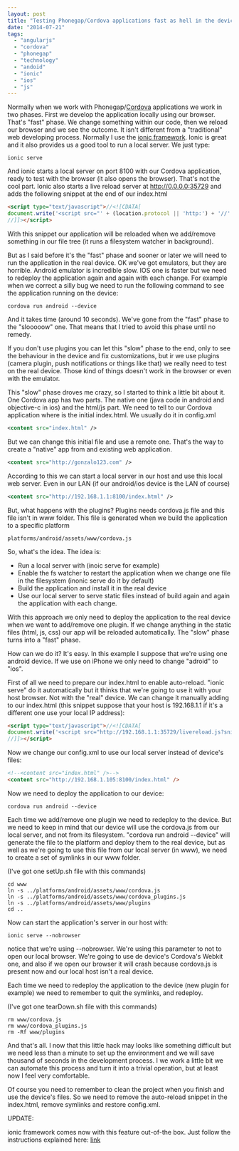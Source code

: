 ```yaml
---
layout: post
title: "Testing Phonegap/Cordova applications fast as hell in the device (with ionic framework)"
date: "2014-07-21"
tags: 
  - "angularjs"
  - "cordova"
  - "phonegap"
  - "technology"
  - "andoid"
  - "ionic"
  - "ios"
  - "js"
---
```


Normally when we work with Phonegap/[Cordova](http://cordova.apache.org/) applications we work in two phases. First we develop the application locally using our browser. That's "fast" phase. We change something within our code, then we reload our browser and we see the outcome. It isn't different from a "traditional" web developing process. Normally I use the [ionic framework](http://ionicframework.com/). Ionic is great and it also provides us a good tool to run a local server. We just type:

```commandline
ionic serve
```

And ionic starts a local server on port 8100 with our Cordova application, ready to test with the browser (it also opens the browser). That's not the cool part. Ionic also starts a live reload server at http://0.0.0.0:35729 and adds the following snippet at the end of our index.html

```html
<script type="text/javascript">//<![CDATA[
document.write('<script src="' + (location.protocol || 'http:') + '//' + (location.hostname || 'localhost') + ':35729/livereload.js?snipver=1" type="text/javascript"><\/script>')
//]]></script>
```

With this snippet our application will be reloaded when we add/remove something in our file tree (it runs a filesystem watcher in background).

But as I said before it's the "fast" phase and sooner or later we will need to run the application in the real device. OK we've got emulators, but they are horrible. Android emulator is incredible slow. IOS one is faster but we need to redeploy the application again and again with each change. For example when we correct a silly bug we need to run the following command to see the application running on the device:

```commandline
cordova run android --device
```

And it takes time (around 10 seconds). We've gone from the "fast" phase to the "slooooow" one. That means that I tried to avoid this phase until no remedy.

If you don't use plugins you can let this "slow" phase to the end, only to see the behaviour in the device and fix customizations, but ir we use plugins (camera plugin, push notifications or things like that) we really need to test on the real device. Those kind of things doesn't work in the browser or even with the emulator.

This "slow" phase droves me crazy, so I started to think a little bit about it. One Cordova app has two parts. The native one (java code in android and objective-c in ios) and the html/js part. We need to tell to our Cordova application where is the initial index.html. We usually do it in config.xml

```xml
<content src="index.html" />
```

But we can change this initial file and use a remote one. That's the way to create a "native" app from and existing web application.

```xml
<content src="http://gonzalo123.com" />
```

According to this we can start a local server in our host and use this local web server. Even in our LAN (if our android/ios device is the LAN of course)

```xml
<content src="http://192.168.1.1:8100/index.html" />
```

But, what happens with the plugins? Plugins needs cordova.js file and this file isn't in www folder. This file is generated when we build the application to a specific platform

```commandline
platforms/android/assets/www/cordova.js
```

So, what's the idea. The idea is:

- Run a local server with (inoic serve for example)
- Enable the fs watcher to restart the application when we change one file in the filesystem (inonic serve do it by default)
- Build the application and install it in the real device
- Use our local server to serve static files instead of build again and again the application with each change.

With this approach we only need to deploy the application to the real device when we want to add/remove one plugin. If we change anything in the static files (html, js, css) our app will be reloaded automatically. The "slow" phase turns into a "fast" phase.

How can we do it? It's easy. In this example I suppose that we're using one android device. If we use on iPhone we only need to change "adroid" to "ios".

First of all we need to prepare our index.html to enable auto-reload. "ionic serve" do it automatically but it thinks that we're going to use it with your host browser. Not with the "real" device. We can change it manually adding to our index.html (this snippet suppose that your host is 192.168.1.1 if it's a different one use your local IP address):

```html
<script type="text/javascript">//<![CDATA[
document.write('<script src="http://192.168.1.1:35729/livereload.js?snipver=1" type="text/javascript"><\/script>')
//]]></script>
```

Now we change our config.xml to use our local server instead of device's files:

```html
<!--<content src="index.html" />-->
<content src="http://192.168.1.105:8100/index.html" />
```

Now we need to deploy the application to our device:

```commandline
cordova run android --device
```

Each time we add/remove one plugin we need to redeploy to the device. But we need to keep in mind that our device will use the cordova.js from our local server, and not from its filesystem. "cordova run android --device" will generate the file to the platform and deploy them to the real device, but as well as we're going to use this file from our local server (in www), we need to create a set of symlinks in our www folder.

(I've got one setUp.sh file with this commands)

```commandline
cd www
ln -s ../platforms/android/assets/www/cordova.js
ln -s ../platforms/android/assets/www/cordova_plugins.js
ln -s ../platforms/android/assets/www/plugins
cd ..
```

Now can start the application's server in our host with:

```commandline
ionic serve --nobrowser
```

notice that we're using --nobrowser. We're using this parameter to not to open our local browser. We're going to use de device's Cordova's Webkit one, and also if we open our browser it will crash because cordova.js is present now and our local host isn't a real device.

Each time we need to redeploy the application to the device (new plugin for example) we need to remember to quit the symlinks, and redeploy.

(I've got one tearDown.sh file with this commands)

```commandline
rm www/cordova.js
rm www/cordova_plugins.js
rm -Rf www/plugins
```

And that's all. I now that this little hack may looks like something difficult but we need less than a minute to set up the environment and we will save thousand of seconds in the development process. I we work a little bit we can automate this process and turn it into a trivial operation, but at least now I feel very comfortable.

Of course you need to remember to clean the project when you finish and use the device's files. So we need to remove the auto-reload snippet in the index.html, remove symlinks and restore config.xml.

UPDATE:

ionic framework comes now with this feature out-of-the box. Just follow the instructions explained here: [link](http://ionicframework.com/blog/live-reload-all-things-ionic-cli/)
